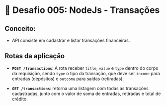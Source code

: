 # 💸 Desafio 005: NodeJs - Transações

## Conceito: 
  - API consiste em cadastrar e listar transações financeiras.

## Rotas da aplicação

- **```POST /transactions```**: A rota receber ```title```, ```value``` e ```type``` dentro do corpo da requisição, sendo ```type``` o tipo da transação, que deve ser ```income``` para entradas (depósitos) e ```outcome``` para saídas (retiradas).

- **```GET /transactions```**: retorna uma listagem com todas as transações cadastradas, junto com o valor de soma de entradas, retiradas e total de crédito.
